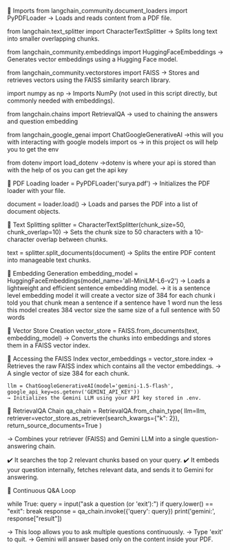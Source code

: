 🔹 Imports
from langchain_community.document_loaders import PyPDFLoader
→ Loads and reads content from a PDF file.

from langchain.text_splitter import CharacterTextSplitter
→ Splits long text into smaller overlapping chunks.

from langchain_community.embeddings import HuggingFaceEmbeddings
→ Generates vector embeddings using a Hugging Face model.

from langchain_community.vectorstores import FAISS
→ Stores and retrieves vectors using the FAISS similarity search library.

import numpy as np
→ Imports NumPy (not used in this script directly, but commonly needed with embeddings).

from langchain.chains import RetrievalQA
-> used to chaining the answers and question embedding

from langchain_google_genai import ChatGoogleGenerativeAI
->this will you with interacting with google models
import os
-> in this project os will help you to get the env 

from dotenv import load_dotenv
->dotenv is where your api is stored than with the help of os you can get the api key

🔹 PDF Loading
loader = PyPDFLoader('surya.pdf')
→ Initializes the PDF loader with your file.

document = loader.load()
→ Loads and parses the PDF into a list of document objects.

🔹 Text Splitting
splitter = CharacterTextSplitter(chunk_size=50, chunk_overlap=10)
→ Sets the chunk size to 50 characters with a 10-character overlap between chunks.

text = splitter.split_documents(document)
→ Splits the entire PDF content into manageable text chunks.

🔹 Embedding Generation
embedding_model = HuggingFaceEmbeddings(model_name='all-MiniLM-L6-v2')
→ Loads a lightweight and efficient sentence embedding model.
-> it is a sentence level embedding model it will create a vector size of 384 for each chunk i told you that chunk mean a sentence if a sentence have 1 word nun the less this model creates 384 vector size the same size of a full sentence with 50 words 


🔹 Vector Store Creation
vector_store = FAISS.from_documents(text, embedding_model)
→ Converts the chunks into embeddings and stores them in a FAISS vector index.

🔹 Accessing the FAISS Index
vector_embeddings = vector_store.index
→ Retrieves the raw FAISS index which contains all the vector embeddings.
-> A single vector of size 384 for each chunk.

 <!-- LLM Setup – Gemini API -->

    llm = ChatGoogleGenerativeAI(model='gemini-1.5-flash', google_api_key=os.getenv('GEMINI_API_KEY'))
    → Initializes the Gemini LLM using your API key stored in .env.

🔹 RetrievalQA Chain
qa_chain = RetrievalQA.from_chain_type(
    llm=llm,
    retriever=vector_store.as_retriever(search_kwargs={"k": 2}),
    return_source_documents=True
)

→ Combines your retriever (FAISS) and Gemini LLM into a single question-answering chain.

✔️ It searches the top 2 relevant chunks based on your query.
✔️ It embeds your question internally, fetches relevant data, and sends it to Gemini for answering.

🔹 Continuous Q&A Loop

while True:
    query = input("ask a question (or 'exit'):")
    if query.lower() == "exit":
        break
    response = qa_chain.invoke({'query': query})
    print('gemini:', response["result"])

→ This loop allows you to ask multiple questions continuously.
→ Type 'exit' to quit.
→ Gemini will answer based only on the content inside your PDF.